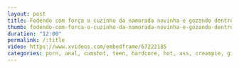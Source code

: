 ```yaml
---
layout: post
title: Fodendo com força o cuzinho da namorada novinha e gozando dentro
thumb: fodendo-com-forca-o-cuzinho-da-namorada-novinha-e-gozando-dentro
duration: "12:00"
permalink: /:title
video: https://www.xvideos.com/embedframe/67222185
categories: porn, anal, cumshot, teen, hardcore, hot, ass, creampie, girl, wife, fuck, dick, big-ass, orgasm, couple, tight-ass, sexo-anal, new-videos, best-anal-sex, a-patricinha-e-o-vagabundo
---
```

